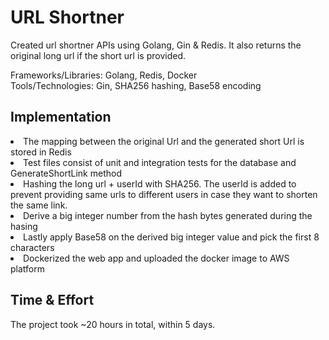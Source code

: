 # URL Shortner
<p>Created url shortner APIs using Golang, Gin & Redis. It also returns the original long url if the short url is provided.</p>
<p>Frameworks/Libraries: Golang, Redis, Docker<br />
Tools/Technologies: Gin, SHA256 hashing, Base58 encoding</p>

<h2>Implementation</h2>
<li>The mapping between the original Url and the generated short Url is stored in Redis</li>
<li>Test files consist of unit and integration tests for the database and GenerateShortLink method</li>
<li>Hashing the long url + userId with SHA256. The userId is added to prevent providing same urls to different users in case they want to shorten the same link.</li>
<li>Derive a big integer number from the hash bytes generated during the hasing</li>
<li>Lastly apply Base58 on the derived big integer value and pick the first 8 characters</li>
<li>Dockerized the web app and uploaded the docker image to AWS platform</li>


<h2>Time & Effort</h2>
The project took ~20 hours in total, within 5 days.

